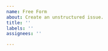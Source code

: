 ```yaml
---
name: Free Form
about: Create an unstructured issue.
title: ''
labels: ''
assignees: ''

---
```

<!-- If you need to report a security issue with Knative, send an email to knative-security@googlegroups.com. -->

<!--
Optional classifications (remove the '> ' to select)
> /kind good-first-issue
> /kind enhancement
> /kind documentation
-->
